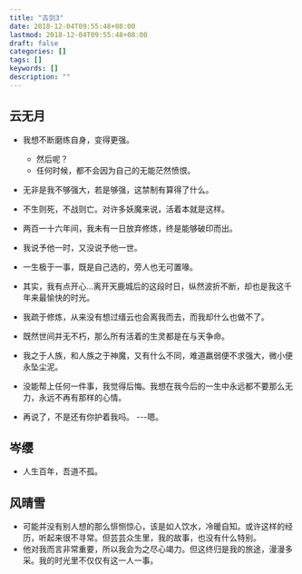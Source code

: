 ```yaml
---
title: "古剑3"
date: 2018-12-04T09:55:48+08:00
lastmod: 2018-12-04T09:55:48+08:00
draft: false
categories: []
tags: []
keywords: []
description: ""
---
```




## 云无月
- 我想不断磨练自身，变得更强。
    - 然后呢？
    - 任何时候，都不会因为自己的无能茫然愤恨。

- 无非是我不够强大，若是够强，这禁制有算得了什么。

- 不生则死，不战则亡。对许多妖魔来说，活着本就是这样。
- 两百一十六年间，我未有一日放弃修炼，终是能够破印而出。
- 我说予他一时，又没说予他一世。
- 一生极于一事，既是自己选的，旁人也无可置喙。
- 其实，我有点开心...离开天鹿城后的这段时日，纵然波折不断，却也是我这千年来最愉快的时光。

- 我疏于修炼，从来没有想过缙云也会离我而去，而我却什么也做不了。
- 既然世间并无不朽，那么所有活着的生灵都是在与天争命。 
- 我之于人族，和人族之于神魔，又有什么不同，难道羸弱便不求强大，微小便永坠尘泥。
- 没能帮上任何一件事，我觉得后悔。我想在我今后的一生中永远都不要那么无力，永远不再有那样的心情。

- 再说了，不是还有你护着我吗。   ---嗯。

## 岑缨
- 人生百年，吾道不孤。



## 风晴雪
- 可能并没有别人想的那么悱恻惊心，该是如人饮水，冷暖自知。或许这样的经历，听起来很不寻常。但芸芸众生里，我的故事，也没有什么特别。
- 他对我而言非常重要，所以我会为之尽心竭力。但这终归是我的旅途，漫漫多采。我的时光里不仅仅有这一人一事。